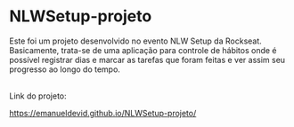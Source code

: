 # NLWSetup-projeto

Este foi um projeto desenvolvido no evento NLW Setup da Rockseat. Basicamente, trata-se de uma aplicação para controle de hábitos onde é possível registrar dias e marcar as tarefas que foram feitas e ver assim seu progresso ao longo do tempo.

<br>
Link do projeto:<br>

https://emanueldevid.github.io/NLWSetup-projeto/